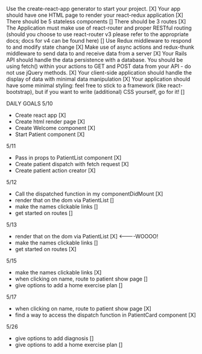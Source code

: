 Use the create-react-app generator to start your project. [X] 
Your app should have one HTML page to render your react-redux application [X]
There should be 5 stateless components []
There should be 3 routes [X]
The Application must make use of react-router and proper RESTful routing (should you choose to use react-router v3 please refer to the appropriate docs; docs for v4 can be found here) []
Use Redux middleware to respond to and modify state change [X]
Make use of async actions and redux-thunk middleware to send data to and receive data from a server [X]
Your Rails API should handle the data persistence with a database. You should be using fetch() within your actions to GET and POST data from your API - do not use jQuery methods. [X]
Your client-side application should handle the display of data with minimal data manipulation [X]
Your application should have some minimal styling: feel free to stick to a framework (like react-bootstrap), but if you want to write (additional) CSS yourself, go for it! []



DAILY GOALS
5/10 
- Create react app [X]
- Create html render page [X]
- Create Welcome component [X]
- Start Patient component [X]

5/11 
- Pass in props to PatientList component [X]
- Create patient dispatch with fetch request [X] 
- Create patient action creator [X] 


5/12 
- Call the dispatched function in my componentDidMount [X]
- render that on the dom via PatientList []
- make the names clickable links []
- get started on routes []

5/13
- render that on the dom via PatientList [X] <----WOOOO!
- make the names clickable links []
- get started on routes [X]

5/15
- make the names clickable links [X]
- when clicking on name, route to patient show page [] 
- give options to add a home exercise plan []

5/17 
- when clicking on name, route to patient show page [X]
- find a way to access the dispatch function in PatientCard component [X] 


5/26
- give options to add diagnosis []
- give options to add a home exercise plan []


